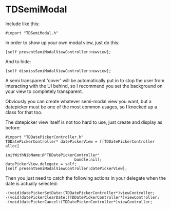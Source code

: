 TDSemiModal
===========

Include like this:

    #import "TDSemiModal.h"

In order to show up your own modal view, just do this:

    [self presentSemiModalViewController:newview];

And to hide:

    [self dismissSemiModalViewController:newview];

A semi transparent 'cover' will be automatically put in to stop the user from interacting with the UI behind, so I recommend you set the background on your view to completely transparent.

Obviously you can create whatever semi-modal view you want, but a datepicker must be one of the most common usages, so I knocked up a class for that too.

The datepicker view itself is not too hard to use, just create and display as before:

    #import "TDDatePickerController.h"
    TDDatePickerController* datePickerView = [[TDDatePickerController alloc]
                                  initWithNibName:@"TDDatePickerController"
                                  bundle:nil];
    datePickerView.delegate = self;
    [self presentSemiModalViewController:datePickerView];

Then you just need to catch the following actions in your delegate when the date is actually selected:

    -(void)datePickerSetDate:(TDDatePickerController*)viewController;
    -(void)datePickerClearDate:(TDDatePickerController*)viewController;
    -(void)datePickerCancel:(TDDatePickerController*)viewController;
